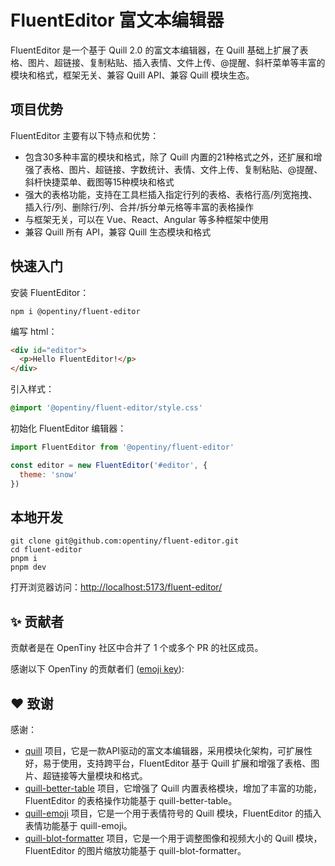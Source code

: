 # FluentEditor 富文本编辑器

FluentEditor 是一个基于 Quill 2.0 的富文本编辑器，在 Quill 基础上扩展了表格、图片、超链接、复制粘贴、插入表情、文件上传、@提醒、斜杆菜单等丰富的模块和格式，框架无关、兼容 Quill API、兼容 Quill 模块生态。

## 项目优势

FluentEditor 主要有以下特点和优势：

* 包含30多种丰富的模块和格式，除了 Quill 内置的21种格式之外，还扩展和增强了表格、图片、超链接、字数统计、表情、文件上传、复制粘贴、@提醒、斜杆快捷菜单、截图等15种模块和格式
* 强大的表格功能，支持在工具栏插入指定行列的表格、表格行高/列宽拖拽、插入行/列、删除行/列、合并/拆分单元格等丰富的表格操作
* 与框架无关，可以在 Vue、React、Angular 等多种框架中使用
* 兼容 Quill 所有 API，兼容 Quill 生态模块和格式

## 快速入门

安装 FluentEditor：

```shell
npm i @opentiny/fluent-editor
```

编写 html：

```html
<div id="editor">
  <p>Hello FluentEditor!</p>
</div>
```

引入样式：

```css
@import '@opentiny/fluent-editor/style.css'
```

初始化 FluentEditor 编辑器：

```javascript
import FluentEditor from '@opentiny/fluent-editor'

const editor = new FluentEditor('#editor', {
  theme: 'snow'
})
```

## 本地开发

```shell
git clone git@github.com:opentiny/fluent-editor.git
cd fluent-editor
pnpm i
pnpm dev
```

打开浏览器访问：[http://localhost:5173/fluent-editor/](http://localhost:5173/fluent-editor/)

## ✨ 贡献者

贡献者是在 OpenTiny 社区中合并了 1 个或多个 PR 的社区成员。

感谢以下 OpenTiny 的贡献者们 ([emoji key](https://allcontributors.org/docs/en/emoji-key)):

<!-- ALL-CONTRIBUTORS-LIST:START - Do not remove or modify this section -->
<!-- prettier-ignore-start -->
<!-- markdownlint-disable -->

<!-- markdownlint-restore -->
<!-- prettier-ignore-end -->

<!-- ALL-CONTRIBUTORS-LIST:END -->

## ❤️ 致谢

感谢：

- [quill](https://github.com/slab/quill) 项目，它是一款API驱动的富文本编辑器，采用模块化架构，可扩展性好，易于使用，支持跨平台，FluentEditor 基于 Quill 扩展和增强了表格、图片、超链接等大量模块和格式。
- [quill-better-table](https://github.com/soccerloway/quill-better-table) 项目，它增强了 Quill 内置表格模块，增加了丰富的功能，FluentEditor 的表格操作功能基于 quill-better-table。
- [quill-emoji](https://github.com/contentco/quill-emoji) 项目，它是一个用于表情符号的 Quill 模块，FluentEditor 的插入表情功能基于 quill-emoji。
- [quill-blot-formatter](https://github.com/Fandom-OSS/quill-blot-formatter) 项目，它是一个用于调整图像和视频大小的 Quill 模块，FluentEditor 的图片缩放功能基于 quill-blot-formatter。
